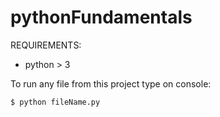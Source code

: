 # pythonFundamentals

REQUIREMENTS:
- python > 3

To run any file from this project type on console:

```
$ python fileName.py
```